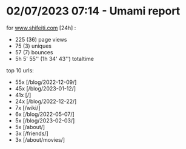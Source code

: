 # 02/07/2023 07:14 - Umami report
for www.shifeiti.com [24h] :

 - 225 (36) page views
 - 75 (3) uniques
 - 57 (7) bounces
 - 5h 5' 55'' (1h 34' 43'') totaltime


top 10 urls:
 - 55x [/blog/2022-12-09/]
 - 45x [/blog/2023-01-12/]
 - 41x [/]
 - 24x [/blog/2022-12-22/]
 - 7x [/wiki/]
 - 6x [/blog/2022-05-07/]
 - 5x [/blog/2023-02-03/]
 - 5x [/about/]
 - 3x [/friends/]
 - 3x [/about/movies/]


